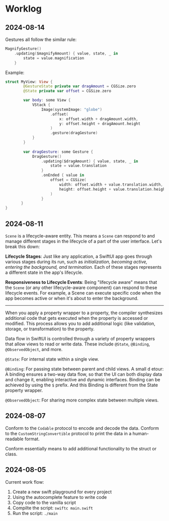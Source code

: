 # Worklog

## 2024-08-14
Gestures all follow the similar rule:
```swift
MagnifyGesture()
    .updating($magnifyAmount) { value, state, _ in
        state = value.magnification
    }
```
Example:
```swift
struct MyView: View {
        @GestureState private var dragAmount = CGSize.zero
        @State private var offset = CGSize.zero

        var body: some View {
            VStack {
                Image(systemImage: "globe")
                    .offset(
                        x: offset.width + dragAmount.width,
                        y: offset.height + dragAmount.height
                    )
                    .gesture(dragGesture)
            }
        }
        
        var dragGesture: some Gesture {
            DragGesture()
                .updating($dragAmount) { value, state, _ in
                    state = value.translation
                }
                .onEnded { value in
                    offset = CGSize(
                        width: offset.width + value.translation.width,
                        height: offset.height + value.translation.height
                    )
                }
       }
}

```

## 2024-08-11
`Scene` is a lifecycle-aware entity. This means a `Scene` can respond to and manage different stages in the lifecycle of a part of the user interface. Let's break this down:

**Lifecycle Stages**: Just like any application, a SwiftUI app goes through various stages during its run, such as *initialization, becoming active, entering the background, and termination.* Each of these stages represents a different state in the app's lifecycle.

**Responsiveness to Lifecycle Events**: Being "lifecycle aware" means that the `Scene` (or any other lifecycle-aware component) can respond to these lifecycle events. For example, a Scene can execute specific code when the app becomes active or when it's about to enter the background.

---
When you apply a property wrapper to a property, the compiler synthesizes additional code that gets executed when the property is accessed or modified. This process allows you to add additional logic (like validation, storage, or transformation) to the property.

Data flow in SwiftUI is controlled through a variety of property wrappers that allow views to read or write data. These include `@State`, `@Binding`, `@ObservedObject`, and more.

`@State`: For internal state within a single view.

`@Binding`: For passing state between parent and child views. A small d etour: A binding ensures a two-way data flow, so that the UI can both display data and change it, enabling interactive and dynamic interfaces. Binding can be achieved by using the `$` prefix. And this Binding is different from the State property wrapper.

`@ObservedObject`: For sharing more complex state between multiple views.

## 2024-08-07
Conform to the `Codable` protocol to encode and decode the data. Conform to the `CustomStringConvertible` protocol to print the data in a human-readable format.

Conform essentially means to add additional functionality to the struct or class.

## 2024-08-05
Current work flow:
1. Create a new swift playground for every project
2. Using the autocomplete feature to write code
3. Copy code to the vanilla script
4. Compilte the script: `swiftc main.swift`
5. Run the script: `./main`